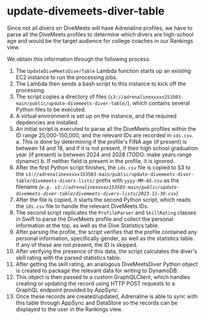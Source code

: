 # update-divemeets-diver-table

Since not all divers on DiveMeets will have Adrenaline profiles, we have to parse all the DiveMeets profiles to determine which divers are high-school age and would be the target audience for college coaches in our Rankings view.

We obtain this information through the following process:

1. The `UpdateDiveMeetsDiverTable` Lambda function starts up an existing EC2 instance to run the processing jobs.
2. The Lambda then sends a bash script to this instance to kick off the processing.
3. The script copies a directory of  files (`s3://adrenalinexxxxx153503-main/public/update-divemeets-diver-table/`), which contains several Python files to be executed.
4. A virtual environment is set up on the instance, and the required depdencies are installed.
5. An initial script is executed to parse all the DiveMeets profiles within the ID range 25,000-150,000, and the relevant IDs are recorded in `ids.csv`.
a. This is done by determining if the profile's FINA age (if present) is between 14 and 18, and if it is not present, if their high school graduation year (if present) is between 2024 and 2028 (TODO: make years range dynamic)
b. If neither field is present in the profile, it is ignored.
6. After the first Python script finishes, the `ids.csv` file is copied to S3 to the `s3://adrenalinexxxxx153503-main/public/update-divemeets-diver-table/divemeets-divers-lists/` prefix with `yyyy-MM-dd.csv` as the filename *(`e.g. s3://adrenalinexxxxx153503-main/public/update-divemeets-diver-table/divemeets-divers-lists/2023-11-30.csv`)*
7. After the file is copied, it starts the second Python script, which reads the `ids.csv` file to handle the relevant DiveMeets IDs.
8. The second script replicates the `ProfileParser` and `SkillRating` classes in Swift to parse the DiveMeets profile and collect the personal information at the top, as well as the Dive Statistics table.
9. After parsing the profile, the script verifies that the profile contained any personal information, specifically gender, as well as the statistics table. If any of these are not present, the ID is skipped.
10. After verifying the presence of this data, the script calculates the diver's skill rating with the parsed statistics table.
11. After getting the skill rating, an analogous DiveMeetsDiver Python object is created to package the relevant data for writing to DynamoDB.
12. This object is then passed to a custom GraphQLClient, which handles creating or updating the record using HTTP POST requests to a GraphQL endpoint provided by AppSync.
13. Once these records are created/updated, Adrenaline is able to sync with this table through AppSync and DataStore so the records can be displayed to the user in the Rankings view.
